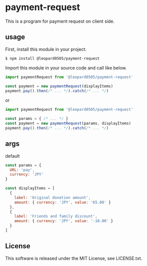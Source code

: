 # payment-request
This is a program for payment request on client side.

## usage
First, install this module in your project.
```console
$ npm install @leopard0505/payment-request
```

Import this module in your source code and call like below.
```JavaScript
import paymentRequest from '@leopard0505/payment-request'

const payment = new paymentRequest(displayItems)
payment.pay().then(/* ... */).catch(/* ... */)
```
or
```JavaScript
import paymentRequest from '@leopard0505/payment-request'

const params = { /* ... */ }
const payment = new paymentRequest(params, displayItems)
payment.pay().then(/* ... */).catch(/* ... */)
```

## args
default
```JavaScript
const params = {
  URL: 'pay',
  currency: 'JPY'
}

const displayItems = [
  {
    label: 'Original donation amount',
    amount: { currency: 'JPY', value: '65.00' }
  },
  {
    label: 'Friends and family discount',
    amount: { currency: 'JPY', value: '-10.00' }
  }
]
```


## License
This software is released under the MIT License, see LICENSE.txt.
